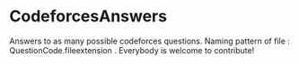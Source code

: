 # CodeforcesAnswers
Answers to as many possible codeforces questions. Naming pattern of file : QuestionCode.fileextension . Everybody is welcome to contribute!
